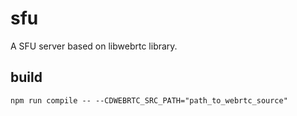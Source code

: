 
# sfu

A SFU server based on libwebrtc library.

## build

```
npm run compile -- --CDWEBRTC_SRC_PATH="path_to_webrtc_source"
```